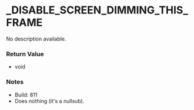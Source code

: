 # _DISABLE_SCREEN_DIMMING_THIS_FRAME

No description available.

### Return Value
* void

### Notes
* Build: 811
* Does nothing (it's a nullsub).

